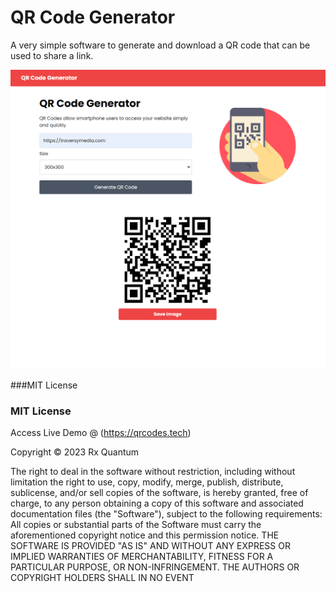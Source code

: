 # QR Code Generator
A very simple software to generate and download a QR code that can be used to share a link.

<img src="images/screen.png">

###MIT License
### MIT License

Access Live Demo  @ (https://qrcodes.tech)

Copyright &copy; 2023 Rx Quantum 

The right to deal in the software without restriction, including without limitation the right to use, copy, modify, merge, publish, distribute, sublicense, and/or sell copies of the software, is hereby granted, free of charge, to any person obtaining a copy of this software and associated documentation files (the "Software"), subject to the following requirements:
All copies or substantial parts of the Software must carry the aforementioned copyright notice and this permission notice.
THE SOFTWARE IS PROVIDED "AS IS" AND WITHOUT ANY EXPRESS OR IMPLIED WARRANTIES OF MERCHANTABILITY, FITNESS FOR A PARTICULAR PURPOSE, OR NON-INFRINGEMENT. THE AUTHORS OR COPYRIGHT HOLDERS SHALL IN NO EVENT
